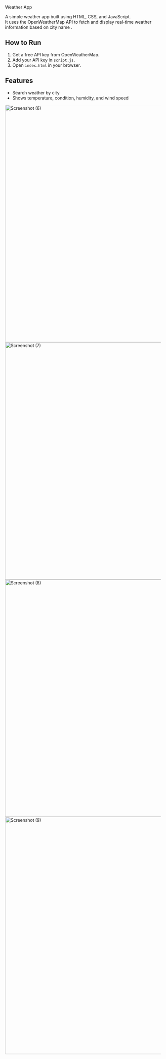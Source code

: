  Weather App

A simple weather app built using HTML, CSS, and JavaScript.  
It uses the OpenWeatherMap API to fetch and display real-time weather information based on city name .  

## How to Run
1. Get a free API key from OpenWeatherMap.  
2. Add your API key in `script.js`.  
3. Open `index.html` in your browser.  

## Features
- Search weather by city  
- Shows temperature, condition, humidity, and wind speed  

<img width="1366" height="768" alt="Screenshot (6)" src="https://github.com/user-attachments/assets/f03502a2-c8bc-4e10-88c1-cd666ccb1ac4" />
<img width="1366" height="768" alt="Screenshot (7)" src="https://github.com/user-attachments/assets/b1587d3f-16b1-437d-99d6-503330f92958" />
<img width="1366" height="768" alt="Screenshot (8)" src="https://github.com/user-attachments/assets/67f392a5-19b9-458b-b5cb-85d73c371c41" />
<img width="1366" height="768" alt="Screenshot (9)" src="https://github.com/user-attachments/assets/7b064cb9-3042-4292-b1f9-0364c8888f7e" />
